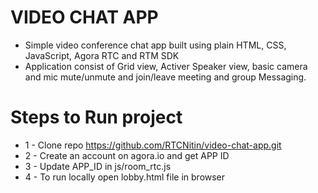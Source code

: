 # VIDEO CHAT APP
* Simple video conference chat app built using plain HTML, CSS, JavaScript, Agora RTC and RTM SDK
* Application consist of Grid view, Activer Speaker view, basic camera and mic mute/unmute and join/leave meeting and group Messaging.

# Steps to Run project
* 1 - Clone repo https://github.com/RTCNitin/video-chat-app.git
* 2 - Create an account on agora.io and get APP ID
* 3 - Update APP_ID in js/room_rtc.js
* 4 - To run locally open lobby.html file in browser